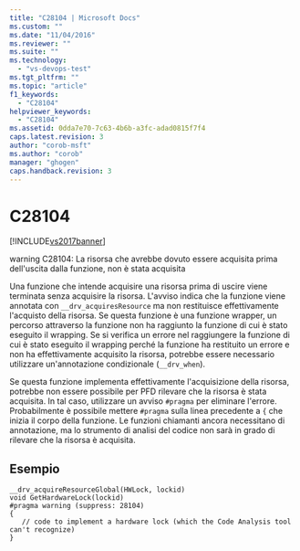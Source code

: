 ```yaml
---
title: "C28104 | Microsoft Docs"
ms.custom: ""
ms.date: "11/04/2016"
ms.reviewer: ""
ms.suite: ""
ms.technology: 
  - "vs-devops-test"
ms.tgt_pltfrm: ""
ms.topic: "article"
f1_keywords: 
  - "C28104"
helpviewer_keywords: 
  - "C28104"
ms.assetid: 0dda7e70-7c63-4b6b-a3fc-adad0815f7f4
caps.latest.revision: 3
author: "corob-msft"
ms.author: "corob"
manager: "ghogen"
caps.handback.revision: 3
---
```

# C28104
[!INCLUDE[vs2017banner](../code-quality/includes/vs2017banner.md)]

warning C28104: La risorsa che avrebbe dovuto essere acquisita prima dell'uscita dalla funzione, non è stata acquisita  
  
 Una funzione che intende acquisire una risorsa prima di uscire viene terminata senza acquisire la risorsa.  L'avviso indica che la funzione viene annotata con `__drv_acquiresResource` ma non restituisce effettivamente l'acquisto della risorsa.  Se questa funzione è una funzione wrapper, un percorso attraverso la funzione non ha raggiunto la funzione di cui è stato eseguito il wrapping.  Se si verifica un errore nel raggiungere la funzione di cui è stato eseguito il wrapping perché la funzione ha restituito un errore e non ha effettivamente acquisito la risorsa, potrebbe essere necessario utilizzare un'annotazione condizionale \(`__drv_when`\).  
  
 Se questa funzione implementa effettivamente l'acquisizione della risorsa, potrebbe non essere possibile per PFD rilevare che la risorsa è stata acquisita.  In tal caso, utilizzare un avviso `#pragma` per eliminare l'errore.  Probabilmente è possibile mettere `#pragma` sulla linea precedente a `{` che inizia il corpo della funzione.  Le funzioni chiamanti ancora necessitano di annotazione, ma lo strumento di analisi del codice non sarà in grado di rilevare che la risorsa è acquisita.  
  
## Esempio  
  
```  
__drv_acquireResourceGlobal(HWLock, lockid)  
void GetHardwareLock(lockid)  
#pragma warning (suppress: 28104)  
{  
   // code to implement a hardware lock (which the Code Analysis tool can't recognize)  
}  
```